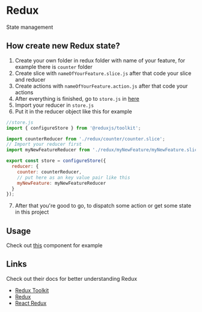 # Redux

State management

## How create new Redux state?

1. Create your own folder in redux folder with name of your feature, for example there is `counter` folder
2. Create slice with `nameOfYourFeature.slice.js` after that code your slice and reducer
3. Create actions with `nameOfYourFeature.action.js` after that code your actions
4. After everything is finished, go to `store.js` in [here](../store.js)
5. Import your reducer in `store.js`
6. Put it in the reducer object like this for example

```js
//store.js
import { configureStore } from '@reduxjs/toolkit';

import counterReducer from './redux/counter/counter.slice';
// Import your reducer first
import myNewFeatureReducer from './redux/myNewFeature/myNewFeature.slice';

export const store = configureStore({
  reducer: {
    counter: counterReducer,
    // put here as an key value pair like this
    myNewFeature: myNewFeatureReducer
  }
});
```

7. After that you're good to go, to dispatch some action or get some state in this project

## Usage

Check out [this](./counter/Counter.jsx) component for example

## Links

Check out their docs for better understanding Redux

- [Redux Toolkit](https://redux-toolkit.js.org/)
- [Redux](https://redux.js.org/)
- [React Redux](https://react-redux.js.org/)
